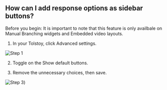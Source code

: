 ## How can I add response options as sidebar buttons?

Before you begin: It is important to note that this feature is only availbale on Manual Branching widgets and Embedded video layouts.

1. In your Tolstoy, click Advanced settings. 

![Step 1](https://downloads.intercomcdn.com/i/o/778099815/11c113c1853cbab91d4fd0d6/image.png)

2. Toggle on the Show default buttons.
 
3. Remove the unnecessary choices, then save.​

![Step 3](https://downloads.intercomcdn.com/i/o/778100412/872cf4ee12488e71f864e4fe/image.png))
